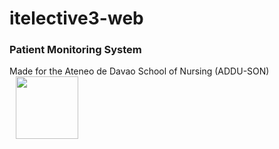 # itelective3-web

### Patient Monitoring System

Made for the Ateneo de Davao School of Nursing (ADDU-SON) 
<img src="https://user-images.githubusercontent.com/103469969/209050078-d8483086-c632-48ec-a8b6-ccaf9ef361bb.png" style= "width 100px; height: 100px; margin-left: 10px;">
